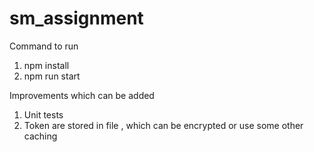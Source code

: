 # sm_assignment

Command to run 

1. npm install
2. npm run start

Improvements which can be added

1. Unit tests 
2. Token are stored in file , which can be encrypted or use some other caching
